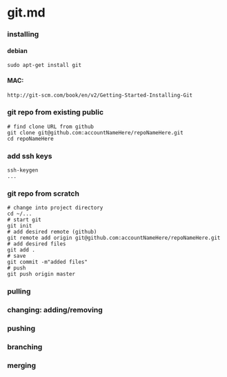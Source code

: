 # git.md

### installing
#### debian
```
sudo apt-get install git
```
#### MAC:
```
http://git-scm.com/book/en/v2/Getting-Started-Installing-Git
```

### git repo from existing public
```
# find clone URL from github
git clone git@github.com:accountNameHere/repoNameHere.git
cd repoNameHere
```


### add ssh keys
```
ssh-keygen
...
```

### git repo from scratch
```
# change into project directory
cd ~/...
# start git
git init
# add desired remote (github)
git remote add origin git@github.com:accountNameHere/repoNameHere.git
# add desired files
git add .
# save
git commit -m"added files"
# push
git push origin master
```



### pulling


### changing: adding/removing


### pushing


### branching



### merging







